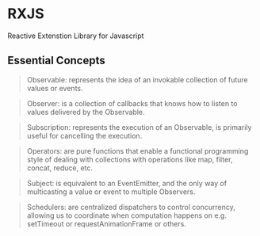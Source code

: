 # RXJS

Reactive Extenstion Library for Javascript

## Essential Concepts

> Observable: represents the idea of an invokable collection of future values or events.

> Observer: is a collection of callbacks that knows how to listen to values delivered by the Observable.

> Subscription: represents the execution of an Observable, is primarily useful for cancelling the execution.

> Operators: are pure functions that enable a functional programming style of dealing with collections with operations like map, filter, concat, reduce, etc.

> Subject: is equivalent to an EventEmitter, and the only way of multicasting a value or event to multiple Observers.

> Schedulers: are centralized dispatchers to control concurrency, allowing us to coordinate when computation happens on e.g. setTimeout or requestAnimationFrame or others.